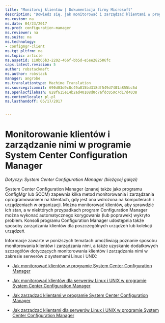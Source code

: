 ```yaml
---
title: "Monitoruj klientów | Dokumentacja firmy Microsoft"
description: "Dowiedz się, jak monitorować i zarządzać klientami w programie System Center Configuration Manager."
ms.custom: na
ms.date: 04/23/2017
ms.prod: configuration-manager
ms.reviewer: na
ms.suite: na
ms.technology:
- configmgr-client
ms.tgt_pltfrm: na
ms.topic: article
ms.assetid: 110b65b3-2202-466f-bb5d-e5ee282506fc
caps.latest.revision: 5
author: robstackmsft
ms.author: robstack
manager: angrobe
ms.translationtype: Machine Translation
ms.sourcegitcommit: 690d03d9c8c49a815bd318df549d7401a855bc5d
ms.openlocfilehash: 828f615e14b2ad40108d0c7afdc050c7d17d4038
ms.contentlocale: pl-pl
ms.lasthandoff: 05/17/2017


---
```

# <a name="monitor-and-manage-clients-in-system-center-configuration-manager"></a>Monitorowanie klientów i zarządzanie nimi w programie System Center Configuration Manager

*Dotyczy: System Center Configuration Manager (bieżącej gałęzi)*

System Center Configuration Manager (znanej także jako programu ConfigMgr lub SCCM) zapewnia kilka metod monitorowania i zarządzania oprogramowaniem na klientach, gdy jest ona wdrożona na komputerach i urządzeniach w organizacji.  Można monitorować klientów, aby sprawdzić ich stan, a w niektórych przypadkach program Configuration Manager można wykonać automatycznego korygowania (lub poprawek) wykryto problem. Konsoli programu Configuration Manager udostępnia także sposoby zarządzania klientów dla poszczególnych urządzeń lub kolekcji urządzeń.  

 Informacje zawarte w poniższych tematach umożliwiają poznanie sposobu monitorowania klientów i zarządzania nimi, a także uzyskanie dodatkowych szczegółów dotyczących monitorowania klientów i zarządzania nimi w zakresie serwerów z systemami Linux i UNIX:  

-   [Jak monitorować klientów w programie System Center Configuration Manager](../../../core/clients/manage/monitor-clients.md)  

-   [Jak monitorować klientów dla serwerów Linux i UNIX w programie System Center Configuration Manager](../../../core/clients/manage/monitor-clients-for-linux-and-unix-servers.md)  

-   [Jak zarządzać klientami w programie System Center Configuration Manager](../../../core/clients/manage/manage-clients.md)  

-   [Jak zarządzać klientami dla serwerów Linux i UNIX w programie System Center Configuration Manager](../../../core/clients/manage/manage-clients-for-linux-and-unix-servers.md)  

